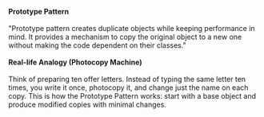 **Prototype Pattern**<br><br>
"Prototype pattern creates duplicate objects while keeping performance in mind. It provides a mechanism to copy the original object to a new one without making the code dependent on their classes."<br><br>
**Real-life Analogy (Photocopy Machine)**<br><br>
Think of preparing ten offer letters. Instead of typing the same letter ten times, you write it once, photocopy it, and change just the name on each copy. This is how the Prototype Pattern works: start with a base object and produce modified copies with minimal changes.<br><br>

